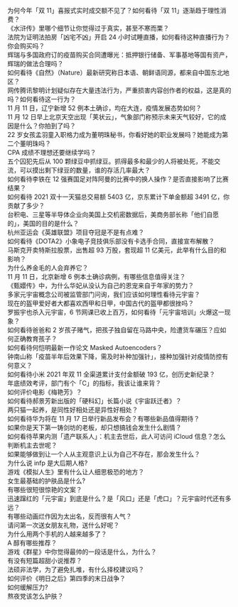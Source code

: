 为何今年「双 11」喜报式实时成交额不见了？如何看待「双 11」逐渐趋于理性消费？  
《水浒传》里哪个细节让你觉得过于真实，甚至不寒而栗？  
法院为证明法拍房「凶宅不凶」开启 24 小时试睡直播，如何看待这种直播行为？你会购买吗？  
辉瑞与多国政府订的疫苗购买合同遭曝光：抵押银行储备、军事基地等国有资产，辉瑞的做法合理吗？  
如何看待《自然》（Nature）最新研究称日本语、朝鲜语同源，都来自中国东北地区？  
网传腾讯黎明计划疑似存在大量违法行为，严重损害内容创作者的权益，这是真的吗？如何看待这一行为？  
11 月 11 日，辽宁新增 52 例本土确诊，均在大连，疫情发展态势如何？  
11 月 12 日早上北京天空出现「荚状云」，气象部门称预示未来天气较好，它的成因是什么？你拍到了吗？  
22 岁女孩孟羽童入职格力成为董明珠秘书，你看好她的职业发展吗？她能成为第二个董明珠吗？  
CPA 成绩不理想还要继续学吗？  
五个囚犯先后从 100 颗绿豆中抓绿豆。抓得最多和最少的人将被处死，不能交流，可以摸出剩下绿豆的数量，谁的存活几率最大？  
如何看待李铁在 12 强赛国足对阵阿曼的比赛中的换人操作？是否直接影响了比赛结果？  
如何看待 2021 双十一天猫总交易额 5403 亿，京东累计下单金额超 3491 亿，你贡献了多少？  
台积电、三星等半导体企业向美国上交机密数据后，美商务部长称「他们自愿的」，美国的目的是什么？  
杭州亚运会《英雄联盟》项目夺冠是不是有点难？  
如何看待《DOTA2》小象电子竞技俱乐部没有卡选手合同，直接宣布解散？  
马斯克开卖特斯拉股票，出售超 93 万股，套现超 11 亿美元，此举有什么目的和影响？  
为什么养金毛的人会弃养它？  
11 月 11 日，北京新增 6 例本土确诊病例，有哪些信息值得关注？  
《甄嬛传》中，为什么华妃从没认为自己的恩宠来自于年家的势力？  
多家元宇宙概念公司被监管部门问询，我们应该如何理性看待元宇宙？  
现在的盔甲爱好者大都喜欢西甲和日甲，中国古代的盔甲都很挫吗？  
罗振宇也杀入元宇宙，6 节网课已收上百万，如何看待「元宇宙培训」火爆这一现象？  
如何看待爸爸和 2 岁孩子赌气，把孩子独自留在马路中央，险遭货车碾压？应如何正确教育孩子？  
如何看待何恺明最新一作论文 Masked Autoencoders？  
钟南山称「疫苗半年后效果下降，需及时补种加强针」，接种加强针对疫情防控有何意义？  
如何看待小米 2021  年双 11 全渠道累计支付金额破 193 亿，创历史新纪录？  
年底绩效考评，部门有个「C」的指标，我该让谁来背？  
如何评价电影《梅艳芳》？  
如何看待郝景芳新出版的「硬科幻」长篇小说《宇宙跃迁者》？  
两只猫一起养，是同性好相处还是异性好相处？  
如何看待华为将在 11 月 17 日举行新品发布会？有哪些新品值得期待？  
如果你是天下第一铸剑坊的老板，却只想搞钱会发生什么剧情？  
如何看待苹果内测「遗产联系人」：机主去世后，此人可访问 iCloud 信息？怎么判断机主去世呢？  
如果能够做到让一个人从主观意识上认为自己不存在，那会发生什么？  
为什么说 infp 是大后期人格?  
游戏《模拟人生》里有什么让人细思极恐的地方？  
女生最基础的护肤品是什么?  
有哪些很短很惊艳的文案？  
迅速蹿红的「元宇宙」到底是什么？是「风口」还是「虎口」？元宇宙时代还有多远？  
有哪些动画烂作因为太出名，反而很有人气？  
请问第一次送女朋友礼物，送什么好呢？  
为什么用两个手机的人越来越多了？  
A 醇有哪些推荐？  
游戏《群星》中你觉得最帅的一段话是什么，为什么？  
有没有短篇超甜小说推荐？  
法硕非法学，为了避免扎堆，有什么择校建议吗？  
如何评价《明日之后》第四季的末日战争？  
如何缓解压力?  
熬夜党该怎么护肤？  
